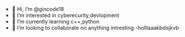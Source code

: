 - 👋 Hi, I’m @gincode18
- 👀 I’m interested in cyberecurity,devlopment
- 🌱 I’m currently learning c++,python
- 💞️ I’m looking to collaborate on anything intresting
-holllaaakbdsjkvb
<!---
gincode18/gincode18 is a ✨ special ✨ repository because its `README.md` (this file) appears on your GitHub profile.
You can click the Preview link to take a look at your changes.
--->
